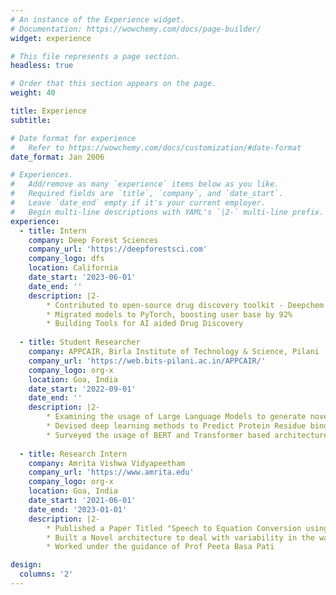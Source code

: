 ```yaml
---
# An instance of the Experience widget.
# Documentation: https://wowchemy.com/docs/page-builder/
widget: experience

# This file represents a page section.
headless: true

# Order that this section appears on the page.
weight: 40

title: Experience
subtitle:

# Date format for experience
#   Refer to https://wowchemy.com/docs/customization/#date-format
date_format: Jan 2006

# Experiences.
#   Add/remove as many `experience` items below as you like.
#   Required fields are `title`, `company`, and `date_start`.
#   Leave `date_end` empty if it's your current employer.
#   Begin multi-line descriptions with YAML's `|2-` multi-line prefix.
experience:
  - title: Intern
    company: Deep Forest Sciences
    company_url: 'https://deepforestsci.com'
    company_logo: dfs
    location: California
    date_start: '2023-06-01'
    date_end: ''
    description: |2-
        * Contributed to open-source drug discovery toolkit - Deepchem
        * Migrated models to PyTorch, boosting user base by 92%
        * Building Tools for AI aided Drug Discovery
        
  - title: Student Researcher
    company: APPCAIR, Birla Institute of Technology & Science, Pilani
    company_url: 'https://web.bits-pilani.ac.in/APPCAIR/'
    company_logo: org-x
    location: Goa, India
    date_start: '2022-09-01'
    date_end: ''
    description: |2-
        * Examining the usage of Large Language Models to generate novel molecules for drug discovery
        * Devised deep learning methods to Predict Protein Residue binding
        * Surveyed the usage of BERT and Transformer based architectures to predict Protein Residue binding locations
  
  - title: Research Intern
    company: Amrita Vishwa Vidyapeetham
    company_url: 'https://www.amrita.edu'
    company_logo: org-x
    location: Goa, India
    date_start: '2021-06-01'
    date_end: '2023-01-01'
    description: |2-
        * Published a Paper Titled "Speech to Equation Conversion using a PoE Tagger"
        * Built a Novel architecture to deal with variability in the way math equations are spoken
        * Worked under the guidance of Prof Peeta Basa Pati

design:
  columns: '2'
---
```

